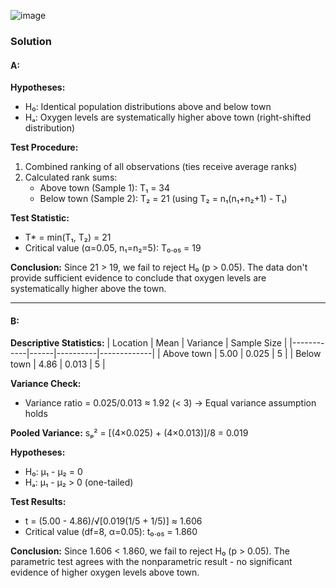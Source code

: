 ![image](https://github.com/user-attachments/assets/a189658e-85f2-444b-b5be-4a2ede0f41c1)


### Solution

#### **A:**

**Hypotheses:**
- H₀: Identical population distributions above and below town  
- Hₐ: Oxygen levels are systematically higher above town (right-shifted distribution)

**Test Procedure:**
1. Combined ranking of all observations (ties receive average ranks)
2. Calculated rank sums:
   - Above town (Sample 1): T₁ = 34  
   - Below town (Sample 2): T₂ = 21 (using T₂ = n₁(n₁+n₂+1) - T₁)

**Test Statistic:**
- T* = min(T₁, T₂) = 21  
- Critical value (α=0.05, n₁=n₂=5): T₀.₀₅ = 19

**Conclusion:**
Since 21 > 19, we fail to reject H₀ (p > 0.05). The data don't provide sufficient evidence to conclude that oxygen levels are systematically higher above the town.

---

#### **B:**

**Descriptive Statistics:**
| Location   | Mean | Variance | Sample Size |
|------------|------|----------|-------------|
| Above town | 5.00 | 0.025    | 5           |
| Below town | 4.86 | 0.013    | 5           |

**Variance Check:**
- Variance ratio = 0.025/0.013 ≈ 1.92 (< 3) → Equal variance assumption holds

**Pooled Variance:**
sₚ² = [(4×0.025) + (4×0.013)]/8 = 0.019

**Hypotheses:**
- H₀: μ₁ - μ₂ = 0  
- Hₐ: μ₁ - μ₂ > 0 (one-tailed)

**Test Results:**
- t = (5.00 - 4.86)/√[0.019(1/5 + 1/5)] ≈ 1.606  
- Critical value (df=8, α=0.05): t₀.₀₅ = 1.860

**Conclusion:**
Since 1.606 < 1.860, we fail to reject H₀ (p > 0.05). The parametric test agrees with the nonparametric result - no significant evidence of higher oxygen levels above town.
